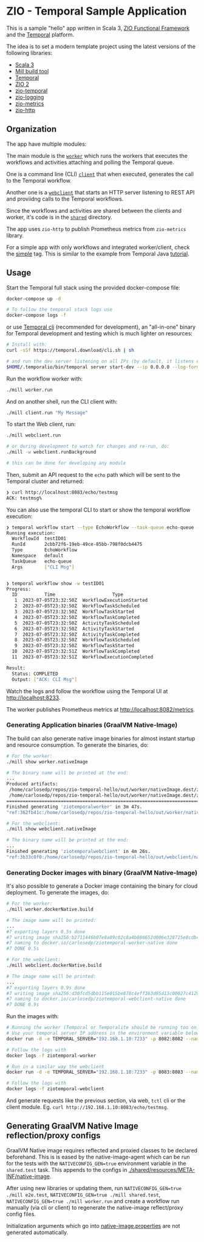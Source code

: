 # ZIO - Temporal Sample Application

This is a sample "hello" app written in Scala 3, [ZIO Functional Framework](https://zio.dev/) and the [Temporal](https://temporal.io/) platform.

The idea is to set a modern template project using the latest versions of the following libraries:

- [Scala 3](https://docs.scala-lang.org/scala3/new-in-scala3.html)
- [Mill build tool](https://com-lihaoyi.github.io/mill/mill/Intro_to_Mill.html)
- [Temporal](https://github.com/temporalio/temporal)
- [ZIO 2](https://github.com/zio/zio)
- [zio-temporal](https://github.com/vitaliihonta/zio-temporal)
- [zio-logging](https://zio.dev/ecosystem/officials/zio-logging/)
- [zio-metrics](https://zio.dev/ecosystem/officials/zio-metrics/)
- [zio-http](https://github.com/zio/zio-http)

## Organization

The app have multiple modules:

The main module is the [`worker`](./worker/src/) which runs the workers that executes the workflows and activities attaching and polling the Temporal queue.

One is a command line (CLI) [`client`](./client/src/) that when executed, generates the call to the Temporal workflow.

Another one is a [`webclient`](./webclient/src/) that starts an HTTP server listening to REST API and proviidng calls to the Temporal workflows.

Since the workflows and activities are shared between the clients and worker, it's code is in the [`shared`](./shared/src/) directory.

The app uses `zio-http` to publish Prometheus metrics from `zio-metrics` library.

For a simple app with only workflows and integrated worker/client, check the [simple](https://github.com/carlosedp/zio-temporal-hello/tree/simple) tag. This is similar to the example from Temporal Java [tutorial](https://learn.temporal.io/getting_started/java/hello_world_in_java).

## Usage

Start the Temporal full stack using the provided docker-compose file:

```sh
docker-compose up -d

# To follow the temporal stack logs use
docker-compose logs -f
```

or use [Temporal cli](https://github.com/temporalio/cli) (recommended for development), an "all-in-one" binary for Temporal development and testing which is much lighter on resources:

```sh
# Install with:
curl -sSf https://temporal.download/cli.sh | sh

# and run the dev server listening on all IPs (by default, it listens on localhost only)
$HOME/.temporalio/bin/temporal server start-dev --ip 0.0.0.0 --log-format pretty --log-level warn --db-filename /tmp/temporal.db
```

Run the workflow worker with:

```sh
./mill worker.run
```

And on another shell, run the CLI client with:

```sh
./mill client.run "My Message"
```

To start the Web client, run:

```sh
./mill webclient.run

# or during development to watch for changes and re-run, do:
./mill -w webclient.runBackground

# this can be done for developing any module
```

Then, submit an API request to the `echo` path which will be sent to the Temporal cluster and returned:

```sh
❯ curl http://localhost:8083/echo/testmsg
ACK: testmsg%
```

You can also use the temporal CLI to start or show the temporal workflow execution:

```sh
❯ temporal workflow start --type EchoWorkflow --task-queue echo-queue --workflow-id testID01 --input '"CLI Msg"'
Running execution:
  WorkflowId  testID01
  RunId       2cbb72f6-19eb-49ce-85bb-798f0dcb4475
  Type        EchoWorkflow
  Namespace   default
  TaskQueue   echo-queue
  Args        ["CLI Msg"]


❯ temporal workflow show -w testID01
Progress:
  ID          Time                     Type
   1  2023-07-05T23:32:50Z  WorkflowExecutionStarted
   2  2023-07-05T23:32:50Z  WorkflowTaskScheduled
   3  2023-07-05T23:32:50Z  WorkflowTaskStarted
   4  2023-07-05T23:32:50Z  WorkflowTaskCompleted
   5  2023-07-05T23:32:50Z  ActivityTaskScheduled
   6  2023-07-05T23:32:50Z  ActivityTaskStarted
   7  2023-07-05T23:32:50Z  ActivityTaskCompleted
   8  2023-07-05T23:32:50Z  WorkflowTaskScheduled
   9  2023-07-05T23:32:50Z  WorkflowTaskStarted
  10  2023-07-05T23:32:51Z  WorkflowTaskCompleted
  11  2023-07-05T23:32:51Z  WorkflowExecutionCompleted

Result:
  Status: COMPLETED
  Output: ["ACK: CLI Msg"]
```

Watch the logs and follow the workflow using the Temporal UI at [http://localhost:8233](http://localhost:8233).

The worker publishes Prometheus metrics at [http://localhost:8082/metrics](http://localhost:8082/metrics).

### Generating Application binaries (GraalVM Native-Image)

The build can also generate native image binaries for almost instant startup and resource consumption. To generate the binaries, do:

```sh
# For the worker:
./mill show worker.nativeImage

# The binary name will be printed at the end:
...
Produced artifacts:
 /home/carlosedp/repos/zio-temporal-hello/out/worker/nativeImage.dest/ziotemporalworker (executable)
 /home/carlosedp/repos/zio-temporal-hello/out/worker/nativeImage.dest/ziotemporalworker.build_artifacts.txt (txt)
========================================================================================================================
Finished generating 'ziotemporalworker' in 3m 47s.
"ref:362fb41c:/home/carlosedp/repos/zio-temporal-hello/out/worker/nativeImage.dest/ziotemporalworker"

# For the webclient:
./mill show webclient.nativeImage

# The binary name will be printed at the end:
...
Finished generating 'ziotemporalwebclient' in 4m 26s.
"ref:3b33c0f0:/home/carlosedp/repos/zio-temporal-hello/out/webclient/nativeImage.dest/ziotemporalwebclient"
```

### Generating Docker images with binary (GraalVM Native-Image)

It's also possible to generate a Docker image containing the binary for cloud deployment. To generate the images, do:

```sh
# For the worker:
./mill worker.dockerNative.build

# The image name will be printed:
...
#7 exporting layers 0.5s done
#7 writing image sha256:b2711446b07e8a89c62c8a4b886652d006e328715e8cdb4e3c2ea9e4014dc92d done
#7 naming to docker.io/carlosedp/ziotemporal-worker-native done
#7 DONE 0.5s

# For the webclient:
./mill webclient.dockerNative.build

# The image name will be printed:
...
#7 exporting layers 0.9s done
#7 writing image sha256:d30fcd5dbb115e015be878c4eff363d95d13c00027c41292a386fe7dbba5f037 done
#7 naming to docker.io/carlosedp/ziotemporal-webclient-native done
#7 DONE 0.9s
```

Run the images with:

```sh
# Running the worker (Temporal or Temporalite should be running too on another shell)
# Use your temporal server IP address in the environment variable below
docker run -d -e TEMPORAL_SERVER="192.168.1.10:7233" -p 8082:8082 --name ziotemporal-worker docker.io/carlosedp/ziotemporal-worker-native

# Follow the logs with
docker logs -f ziotemporal-worker

# Run in a similar way the webclient
docker run -d -e TEMPORAL_SERVER="192.168.1.10:7233" -p 8083:8083 --name ziotemporal-webclient docker.io/carlosedp/ziotemporal-webclient-native

# Follow the logs with
docker logs -f ziotemporal-webclient
```

And generate requests like the previous section, via web, `tctl` cli or the client module. Eg. `curl http://192.168.1.10:8083/echo/testmsg`.

## Generating GraalVM Native Image reflection/proxy configs

GraalVM Native image requires reflected and proxied classes to be declared beforehand. This is is eased by the native-image-agent which can be run for the tests with the `NATIVECONFIG_GEN=true` environment variable in the `shared.test` task. This appends to the configs in [./shared/resources/META-INF/native-image](./shared/resources/META-INF/native-image).

After using new libraries or updating them, run `NATIVECONFIG_GEN=true ./mill e2e.test`, `NATIVECONFIG_GEN=true ./mill shared.test`, `NATIVECONFIG_GEN=true ./mill worker.run` and create a workflow run manually (via cli or client) to regenerate the native-image reflect/proxy config files.

Initialization arguments which go into [native-image.properties](./shared/resources/META-INF/native-image/native-image.properties) are not generated automatically.
